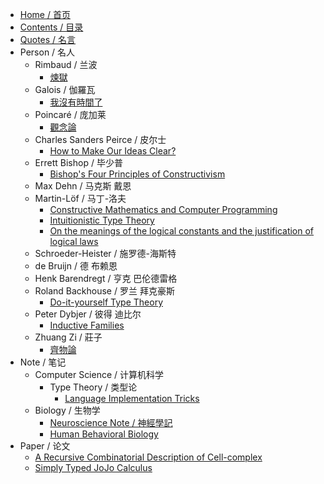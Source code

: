* [Home / 首页](/home)
* [Contents / 目录](/contents)
* [Quotes / 名言](/quotes)
* Person / 名人
  * Rimbaud / 兰波
    * [煉獄](/person/rimbaud/煉獄)
  * Galois / 伽羅瓦
    * [我沒有時間了](/person/galois/我沒有時間了)
  * Poincaré / 庞加莱
    * [觀念論](/person/poincaré/觀念論)
  * Charles Sanders Peirce / 皮尔士
    * [How to Make Our Ideas Clear?](/person/charles-sanders-peirce/how-to-make-our-ideas-clear)
  * Errett Bishop / 毕少普
    * [Bishop's Four Principles of Constructivism](/person/errett-bishop/bishop-s-four-principles-of-constructivism)
  * Max Dehn / 马克斯 戴恩
  * Martin-Löf / 马丁-洛夫
    * [Constructive Mathematics and Computer Programming](/person/martin-löf/constructive-mathematics-and-computer-programming)
    * [Intuitionistic Type Theory](/person/martin-löf/intuitionistic-type-theory)
    * [On the meanings of the logical constants and the justification of logical laws](/person/martin-löf/on-the-meanings-of-the-logical-constants-and-the-justification-of-logical-laws)
  * Schroeder-Heister / 施罗德-海斯特
  * de Bruijn / 德 布赖恩
  * Henk Barendregt / 亨克 巴伦德雷格
  * Roland Backhouse / 罗兰 拜克豪斯
    * [Do-it-yourself Type Theory](/person/roland-backhouse/do-it-yourself-type-theory)
  * Peter Dybjer / 彼得 迪比尔
    * [Inductive Families](/person/peter-dybjer/inductive-families)
  * Zhuang Zi / 莊子
    * [齊物論](/person/zhuang-zi/齊物論)
* Note / 笔记
  * Computer Science / 计算机科学
    * Type Theory / 类型论
      * [Language Implementation Tricks](/note/computer-science/type-theory/language-implementation-tricks)
  * Biology / 生物学
    * [Neuroscience Note / 神經學記](/note/biology/neuroscience-note)
    * [Human Behavioral Biology](/note/biology/human-behavioral-biology)
* Paper / 论文
  * [A Recursive Combinatorial Description of Cell-complex](/paper/a-recursive-combinatorial-description-of-cell-complex)
  * [Simply Typed JoJo Calculus](/paper/simply-typed-jojo-calculus)
